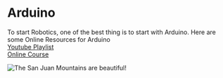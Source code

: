 # Arduino
To start Robotics, one of the best thing is to start with Arduino. Here are some Online Resources for Arduino
<br>
[Youtube Playlist](https://www.youtube.com/playlist?list=PL7euiE97qGc0QbibUmHn5MBrF2V7w3NDa)<br>
[Online Course](https://www.coursera.org/learn/arduino-platform)

![The San Juan Mountains are beautiful!](https://github.com/Anikcb/Robotics/blob/main/Show%20File/ezgif.com-gif-maker.gif?raw=true)

